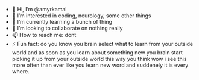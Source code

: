 - 👋 Hi, I’m @amyrkamal
- 👀 I’m interested in coding, neurology, some other things
- 🌱 I’m currently learning a bunch of thing
- 💞️ I’m looking to collaborate on nothing really
- 📫 How to reach me: dont
- ⚡ Fun fact: do you know you brain select what to learn from your outside world and as soon as you learn about something new you brain start picking it up from your outside world this way you think wow i see this more often than ever like you learn new word and suddenely it is every where.

<!---
amyrkamal/amyrkamal is a ✨ special ✨ repository because its `README.md` (this file) appears on your GitHub profile.
You can click the Preview link to take a look at your changes.
--->
